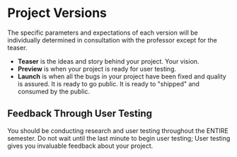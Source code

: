 # Project Versions

The specific parameters and expectations of each version will be individually determined in consultation with the professor except for the teaser.

* **Teaser** is the ideas and story behind your project. Your vision.
* **Preview** is when your project is ready for user testing.
* **Launch** is when all the bugs in your project have been fixed and quality is assured. It is ready to go public. It is ready to "shipped" and consumed by the public.

## Feedback Through User Testing

You should be conducting research and user testing throughout the ENTIRE semester. Do not wait until the last minute to begin user testing; User testing gives you invaluable feedback about your project.
